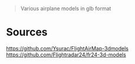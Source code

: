 > Various airplane models in glb format

# Sources
https://github.com/Ysurac/FlightAirMap-3dmodels
https://github.com/Flightradar24/fr24-3d-models
